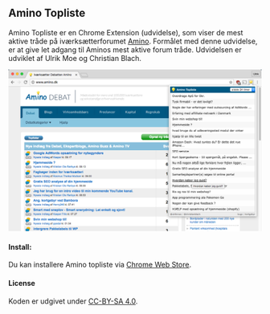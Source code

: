 ## Amino Topliste

Amino Topliste er en Chrome Extension (udvidelse), som viser de mest aktive tråde på iværksætterforumet [Amino](http://amino.dk). Formålet med denne udvidelse, er at give let adgang til Aminos mest aktive forum tråde. Udvidelsen er udviklet af Ulrik Moe og Christian Blach.

![Amino topliste](screenshot.png?raw=true "Amino topliste screenshot")

#### Install:

Du kan installere Amino topliste via [Chrome Web Store](https://chrome.google.com/webstore/detail/amino-topliste/goodeiddahdeknaodlidligcnlpcbplb?hl=da).

#### License
Koden er udgivet under [CC-BY-SA 4.0](LICENSE).
